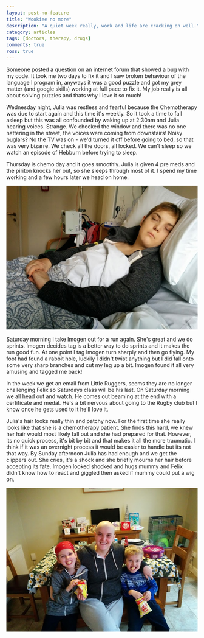 ```yaml
---
layout: post-no-feature
title: "Wookiee no more"
description: "A quiet week really, work and life are cracking on well."
category: articles
tags: [doctors, therapy, drugs]
comments: true
ross: true
---
```


Someone posted a question on an internet forum that showed a bug with my code. It took me two days to fix it and I saw broken behaviour of the language I program in, anyways it was a good puzzle and got my grey matter (and google skills) working at full pace to fix it.  My job really is all about solving puzzles and thats why I love it so much!

Wednesday night, Julia was restless and fearful because the Chemotherapy was due to start again and this time it's weekly.  So it took a time to fall asleep but this was all confounded by waking up at 2:30am and Julia hearing voices. Strange. We checked the window and there was no one nattering in the street, the voices were coming from downstairs! Noisy buglars? No the TV was on - we'd turned it off before going to bed, so that was very bizarre. We check all the doors, all locked. We can't sleep so we watch an episode of Hebburn before trying to sleep.

Thursday is chemo day and it goes smoothly. Julia is given 4 pre meds and the piriton knocks her out, so she sleeps through most of it. I spend my time working and a few hours later we head on home.

<p class="center">
<img src="/images/chemo-sleep.jpg" alt="Two Baldies" style="width: auto;"/>
</p>

Saturday morning I take Imogen out for a run again. She's great and we do sprints. Imogen decides tag is a better way to do sprints and it makes the run good fun. At one point I tag Imogen turn sharply and then go flying. My foot had found a rabbit hole, luckily I didn't twist anything but I did fall onto some very sharp branches and cut my leg up a bit. Imogen found it all very amusing and tagged me back!

In the week we get an email from Little Ruggers, seems they are no longer challenging Felix so Saturdays class will be his last. On Saturday morning we all head out and watch. He comes out beaming at the end with a certificate and medal. He's a bit nervous about going to the Rugby club but I know once he gets used to it he'll love it.

Julia's hair looks really thin and patchy now. For the first time she really looks like that she is a chemotherapy patient.  She finds this hard, we knew her hair would most likely fall out and she had prepared for that. However, its no quick process, it's bit by bit and that makes it all the more traumatic. I think if it was an overnight process it would be easier to handle but its not that way. By Sunday afternoon Julia has had enough and we get the clippers out. She cries, it's a shock and she briefly mourns her hair before accepting its fate.  Imogen looked shocked and hugs mummy and Felix didn't know how to react and giggled then asked if mummy could put a wig on.

<p class="center">
<img src="/images/lawleys.jpg" alt="Two Baldies" style="width: auto;"/>
</p>
